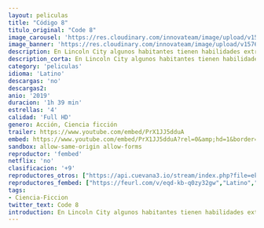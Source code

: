 ```yaml
---
layout: peliculas
title: "Código 8"
titulo_original: "Code 8"
image_carousel: 'https://res.cloudinary.com/innovateam/image/upload/v1576863126/code8-min_vezqce.jpg'
image_banner: 'https://res.cloudinary.com/innovateam/image/upload/v1576863127/code-8-poster-min_fvqxbj.jpg'
description: En Lincoln City algunos habitantes tienen habilidades extraordinarias. La mayoría vive por debajo del umbral de la pobreza, bajo la estrecha vigilancia de una fuerza policial fuertemente militarizada. Connor, un trabajador de la construcción con poderes, se une a una banda criminal para ayudar a su madre enferma. 
description_corta: En Lincoln City algunos habitantes tienen habilidades extraordinarias. La mayoría vive por debajo del umbral de la pobreza, bajo la estrecha vigilancia de una fuerza policial...
category: 'peliculas'
idioma: 'Latino'
descargas: 'no'
descargas2:
anio: '2019'
duracion: '1h 39 min'
estrellas: '4'
calidad: 'Full HD'
genero: Acción, Ciencia ficción
trailer: https://www.youtube.com/embed/PrX1JJ5dduA
embed: https://www.youtube.com/embed/PrX1JJ5dduA?rel=0&amp;hd=1&border=0&wmode=opaque&enablejsapi=1&modestbranding=1&controls=1&showinfo=1
sandbox: allow-same-origin allow-forms
reproductor: 'fembed'
netflix: 'no'
clasificacion: '+9'
reproductores_otros: ["https://api.cuevana3.io/stream/index.php?file=ek5lbm9xYWNrS0xYMTZLa2xNbkdvY3ZTb3BtZng4TGp6ZFpobGFMUGtOalJ5S1dUbjhhTzJOTFhuS2FzajVPcG1acGthV0hEMGVQWDA2S21ZY1hRNEpQWHAyaGxsNXFtbkpPU2ZuUzJ3THVva2FDaVo0WFgxTkRNbDZGM3g5VFh5WjFrWjJ1WWw2dVVtV1Jt","Latino","https://gdriveplayer.co/embed2.php?link=TEQ23GjoHee7LN8iaxSZdQzfDGDrKvnxRusz%252BiwiEwyfJARkQy1dQVUoO5a7xVuJXsXCJYbyzgEN2K3MgxLzAObkcu8v2HBgSWgW62zaGDlqpJZykxwgmwnOu3eVoG3G0ffSgIa3TvtHrVXkZ4uVcnB5ITLadwXf%252F1Le4H1Z66CAvPau26Q1os4%252BRigaMtrX2ffJxxRDjO%252BEZqr1cUmyLz","Latino","https://gdriveplayer.me/embed2.php?link=SWv5gOPRDiyvpuI0U7S19AwcFo87QNZUTTZiR8L8Sy8Ju9oXkXRsnhFBLobIYrzVl8LPdBdtr0marQuJaRZYSbOwcc%252B%252FzXBC7Rt%252FH4WVApN5XXM0nmpXIQEue4YdiU%252Fv5dL90E6DUOa01Lb1%252BqjtFTRCSbeNj5Ns6GrTOs8SKjmvaJvXC9BNq7uE5Qq224uLagOJMA1UiQZTZxT5LavIhuovCgUYem8IKr33emmxtwcf4bnNemZr9Dvf7IBt2RuW4%253D","Latino","https://mstream.website/30v1367mepgf","Latino"]
reproductores_fembed: ["https://feurl.com/v/eqd-kb-q0zy32gw","Latino","https://feurl.com/v/p3gpeim4x3kp58m","Latino"]
tags:
- Ciencia-Ficcion
twitter_text: Code 8
introduction: En Lincoln City algunos habitantes tienen habilidades extraordinarias. La mayoría vive por debajo del umbral de la pobreza, bajo la estrecha vigilancia de una fuerza policial
---
```














